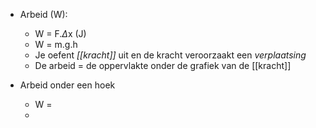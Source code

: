 - Arbeid (W):
	- W = F.$\Delta$x (J)
	- W = m.g.h
	- Je oefent *[[kracht]]* uit en de kracht veroorzaakt een *verplaatsing*
	- De arbeid = de oppervlakte onder de grafiek van de [[kracht]]


- Arbeid onder een hoek
	- W = 
	- 